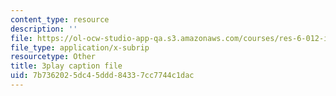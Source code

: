 ```yaml
---
content_type: resource
description: ''
file: https://ol-ocw-studio-app-qa.s3.amazonaws.com/courses/res-6-012-introduction-to-probability-spring-2018/7b7362025dc45ddd84337cc7744c1dac_MPRKc4UPoJk.vtt
file_type: application/x-subrip
resourcetype: Other
title: 3play caption file
uid: 7b736202-5dc4-5ddd-8433-7cc7744c1dac
---
```


